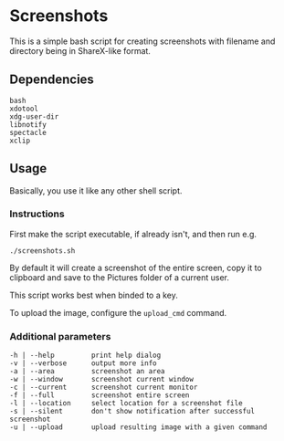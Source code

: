 # Screenshots

This is a simple bash script for creating screenshots with filename and directory being in ShareX-like format.

## Dependencies

```
bash
xdotool
xdg-user-dir
libnotify
spectacle
xclip
```

## Usage

Basically, you use it like any other shell script.

### Instructions

First make the script executable, if already isn't, and then run e.g.

```
./screenshots.sh
```

By default it will create a screenshot of the entire screen, copy it to clipboard and save to the Pictures folder of a current user.

This script works best when binded to a key.

To upload the image, configure the `upload_cmd` command.

### Additional parameters

```
-h | --help         print help dialog
-v | --verbose      output more info
-a | --area         screenshot an area
-w | --window       screenshot current window
-c | --current      screenshot current monitor
-f | --full         screenshot entire screen
-l | --location     select location for a screenshot file
-s | --silent       don't show notification after successful screenshot
-u | --upload       upload resulting image with a given command
```
